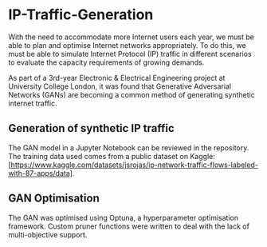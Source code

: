 # IP-Traffic-Generation

With the need to accommodate more Internet users each year, we must be able to plan and optimise Internet networks appropriately. To do this, we must be able to simulate Internet Protocol (IP) traffic in different scenarios to evaluate the capacity requirements of growing demands. 

As part of a 3rd-year Electronic & Electrical Engineering project at University College London, it was found that Generative Adversarial Networks (GANs) are becoming a common method of generating synthetic internet traffic.

## Generation of synthetic IP traffic
The GAN model in a Jupyter Notebook can be reviewed in the repository. The training data used comes from a public dataset on Kaggle: [https://www.kaggle.com/datasets/jsrojas/ip-network-traffic-flows-labeled-with-87-apps/data]. 

## GAN Optimisation
The GAN was optimised using Optuna, a hyperparameter optimisation framework. Custom pruner functions were written to deal with the lack of multi-objective support.

